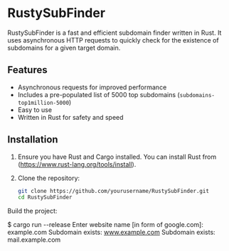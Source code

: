 # RustySubFinder

RustySubFinder is a fast and efficient subdomain finder written in Rust. It uses asynchronous HTTP requests to quickly check for the existence of subdomains for a given target domain.

## Features

- Asynchronous requests for improved performance
- Includes a pre-populated list of 5000 top subdomains (`subdomains-top1million-5000`)
- Easy to use
- Written in Rust for safety and speed

## Installation

1. Ensure you have Rust and Cargo installed. You can install Rust from (https://www.rust-lang.org/tools/install).

2. Clone the repository:

   ```sh
   git clone https://github.com/yourusername/RustySubFinder.git
   cd RustySubFinder
Build the project:


$ cargo run --release
Enter website name [in form of google.com]: example.com
Subdomain exists: www.example.com
Subdomain exists: mail.example.com
